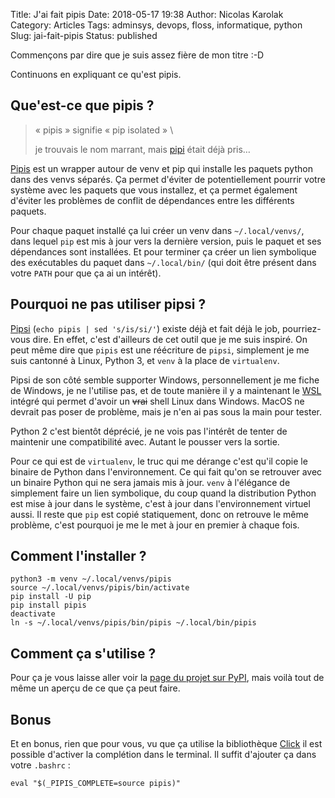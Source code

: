 Title: J'ai fait pipis
Date: 2018-05-17 19:38
Author: Nicolas Karolak
Category: Articles
Tags: adminsys, devops, floss, informatique, python
Slug: jai-fait-pipis
Status: published

Commençons par dire que je suis assez fière de mon titre :-D  
  
Continuons en expliquant ce qu'est pipis.

Que'est-ce que pipis ?
----------------------

> « pipis » signifie « pip isolated » \\  
>   
> je trouvais le nom marrant, mais [pipi](https://pypi.org/project/pipi/) était déjà pris…

[Pipis](https://pypi.org/project/pipis/) est un wrapper autour de venv et pip qui installe les paquets python dans des venvs séparés. Ça permet d'éviter de potentiellement pourrir votre système avec les paquets que vous installez, et ça permet également d'éviter les problèmes de conflit de dépendances entre les différents paquets.

Pour chaque paquet installé ça lui créer un venv dans `~/.local/venvs/`, dans lequel `pip` est mis à jour vers la dernière version, puis le paquet et ses dépendances sont installées. Et pour terminer ça créer un lien symbolique des exécutables du paquet dans `~/.local/bin/` (qui doit être présent dans votre `PATH` pour que ça ai un intérêt).

Pourquoi ne pas utiliser pipsi ?
--------------------------------

[Pipsi](https://pypi.org/project/pipsi/) (`echo pipis | sed 's/is/si/'`) existe déjà et fait déjà le job, pourriez-vous dire. En effet, c'est d'ailleurs de cet outil que je me suis inspiré. On peut même dire que `pipis` est une réécriture de `pipsi`, simplement je me suis cantonné à Linux, Python 3, et `venv` à la place de `virtualenv`.

Pipsi de son côté semble supporter Windows, personnellement je me fiche de Windows, je ne l'utilise pas, et de toute manière il y a maintenant le [WSL](https://en.wikipedia.org/wiki/Windows_Subsystem_for_Linux) intégré qui permet d'avoir un ~~vrai~~ shell Linux dans Windows. MacOS ne devrait pas poser de problème, mais je n'en ai pas sous la main pour tester.

Python 2 c'est bientôt déprécié, je ne vois pas l'intérêt de tenter de maintenir une compatibilité avec. Autant le pousser vers la sortie.

Pour ce qui est de `virtualenv`, le truc qui me dérange c'est qu'il copie le binaire de Python dans l'environnement. Ce qui fait qu'on se retrouver avec un binaire Python qui ne sera jamais mis à jour. `venv` à l'élégance de simplement faire un lien symbolique, du coup quand la distribution Python est mise à jour dans le système, c'est à jour dans l'environnement virtuel aussi. Il reste que `pip` est copié statiquement, donc on retrouve le même problème, c'est pourquoi je me le met à jour en premier à chaque fois.

Comment l'installer ?
---------------------

```
python3 -m venv ~/.local/venvs/pipis
source ~/.local/venvs/pipis/bin/activate
pip install -U pip
pip install pipis
deactivate
ln -s ~/.local/venvs/pipis/bin/pipis ~/.local/bin/pipis
```

Comment ça s'utilise ?
----------------------

Pour ça je vous laisse aller voir la [page du projet sur PyPI](https://pypi.org/project/pipis/), mais voilà tout de même un aperçu de ce que ça peut faire.

Bonus
-----

Et en bonus, rien que pour vous, vu que ça utilise la bibliothèque [Click](http://click.pocoo.org/6/) il est possible d'activer la complétion dans le terminal. Il suffit d'ajouter ça dans votre `.bashrc` :

```
eval "$(_PIPIS_COMPLETE=source pipis)"
```
